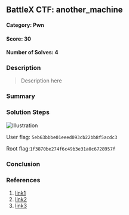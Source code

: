 ## BattleX CTF: another_machine 
#### Category: Pwn
#### Score: 30
#### Number of Solves: 4 
### Description

> Description here 

### Summary 

    
### Solution Steps

![Illustration](https://i.imgur.com/F7WSZKo.jpg)


User flag: `5eb63bbbe01eeed093cb22bb8f5acdc3` 

Root flag:`1f3870be274f6c49b3e31a0c6728957f`

### Conclusion


### References

1. [link1](-)
2. [link2](-)
3. [link3](-)
